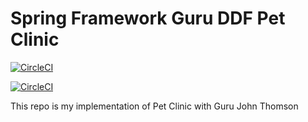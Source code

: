 # Spring Framework Guru DDF Pet Clinic
[![CircleCI](https://circleci.com/gh/KoudjaDany/sfg-pet-clinic.svg?style=svg)](https://circleci.com/gh/KoudjaDany/sfg-pet-clinic)

[![CircleCI](https://circleci.com/gh/KoudjaDany/sfg-pet-clinic/tree/master.svg?style=svg)](https://circleci.com/gh/KoudjaDany/sfg-pet-clinic/tree/master)

This repo is my implementation of Pet Clinic with Guru John Thomson
